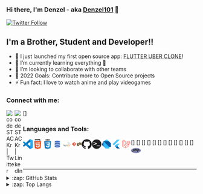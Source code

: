 ### Hi there, I'm Denzel - aka [Denzel101][website] 👋 

[![Twitter Follow](https://img.shields.io/twitter/follow/DenzelGatugu?color=1DA1F2&logo=twitter&style=for-the-badge)](https://twitter.com/intent/follow?screen_name=DenzelGatugu)

## I'm a Brother, Student and Developer!!

- 🔭 I just launched my first open source app: [FLUTTER UBER CLONE][link]!
- 🌱 I’m currently learning everything 🤣
- 👯 I’m looking to collaborate with other teams
- 🥅 2022 Goals: Contribute more to Open Source projects
- ⚡ Fun fact: I love to watch anime and play videogames

### Connect with me:

[<img align="left" alt="codeSTACKr | Twitter" width="22px" src="https://cdn.jsdelivr.net/npm/simple-icons@v3/icons/twitter.svg" />][twitter]
[<img align="left" alt="codeSTACKr | LinkedIn" width="22px" src="https://cdn.jsdelivr.net/npm/simple-icons@v3/icons/linkedin.svg" />]
<br />

### Languages and Tools:

[<img align="left" alt="Visual Studio Code" width="26px" src="https://raw.githubusercontent.com/github/explore/80688e429a7d4ef2fca1e82350fe8e3517d3494d/topics/visual-studio-code/visual-studio-code.png" />]
[<img align="left" alt="HTML5" width="26px" src="https://raw.githubusercontent.com/github/explore/80688e429a7d4ef2fca1e82350fe8e3517d3494d/topics/html/html.png" />]
[<img align="left" alt="CSS3" width="26px" src="https://raw.githubusercontent.com/github/explore/80688e429a7d4ef2fca1e82350fe8e3517d3494d/topics/css/css.png" />]
[<img align="left" alt="SQL" width="26px" src="https://raw.githubusercontent.com/github/explore/80688e429a7d4ef2fca1e82350fe8e3517d3494d/topics/sql/sql.png" />]
[<img align="left" alt="MySQL" width="26px" src="https://raw.githubusercontent.com/github/explore/80688e429a7d4ef2fca1e82350fe8e3517d3494d/topics/mysql/mysql.png" />]
[<img align="left" alt="Git" width="26px" src="https://raw.githubusercontent.com/github/explore/80688e429a7d4ef2fca1e82350fe8e3517d3494d/topics/git/git.png" />]
[<img align="left" alt="GitHub" width="26px" src="https://raw.githubusercontent.com/github/explore/78df643247d429f6cc873026c0622819ad797942/topics/github/github.png" />]
[<img align="left" alt="Terminal" width="26px" src="https://raw.githubusercontent.com/github/explore/80688e429a7d4ef2fca1e82350fe8e3517d3494d/topics/terminal/terminal.png" />]
[<img align="left" alt="Dart" width="26px" src="https://raw.githubusercontent.com/github/explore/80688e429a7d4ef2fca1e82350fe8e3517d3494d/topics/dart/dart.png" />]
[<img align="left" alt="Flutter" width="26px" src="https://raw.githubusercontent.com/github/explore/80688e429a7d4ef2fca1e82350fe8e3517d3494d/topics/flutter/flutter.png" />]
[<img align="left" alt="laravel" width="26px" src="https://raw.githubusercontent.com/github/explore/80688e429a7d4ef2fca1e82350fe8e3517d3494d/topics/laravel/laravel.png" />]
[<img align="left" alt="php" width="26px" src="https://raw.githubusercontent.com/github/explore/80688e429a7d4ef2fca1e82350fe8e3517d3494d/topics/php/php.png" />]

<br />
<br />

---

<details>
  <summary>:zap: GitHub Stats</summary>

  <img align="left" alt="Denzel101's GitHub Stats" src="https://github-readme-stats.vercel.app/api?username=Denzel101&show_icons=true&hide_border=true" />

</details>

<details>
  <summary>:zap: Top Langs</summary>

  <img align="left" alt="Denzel101's Top Langs" src="https://github-readme-stats.vercel.app/api/top-langs/?username=Denzel101&layout=compact" />

</details>

[website]: https://github.com/Denzel101
[link]: https://github.com/Denzel101/uber_clone
[twitter]: https://twitter.com/DenzelGatugu
[linkedin]: https://www.linkedin.com/in/denzel-gatugu-1b2897141/